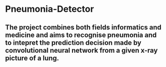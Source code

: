# Pneumonia-Detector
## The project combines both fields informatics and medicine and aims to recognise pneumonia and to intepret the prediction decision made by convolutional neural network from a given x-ray picture of a lung.

